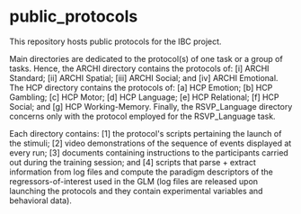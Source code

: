 # public_protocols
This repository hosts public protocols for the IBC project.

Main directories are dedicated to the protocol(s) of one task or a group of tasks. Hence, the ARCHI directory contains the protocols of: [i] ARCHI Standard; [ii] ARCHI Spatial; [iii] ARCHI Social; and [iv] ARCHI Emotional. The HCP directory contains the protocols of: [a] HCP Emotion; [b] HCP Gambling; [c] HCP Motor; [d] HCP Language; [e] HCP Relational; [f] HCP Social; and [g] HCP Working-Memory. Finally, the RSVP\_Language directory concerns only with the protocol employed for the RSVP\_Language task. 

Each directory contains: [1] the protocol's scripts pertaining the launch of the stimuli; [2] video demonstrations of the sequence of events displayed at every run; [3] documents containing instructions to the participants carried out during the training session; and [4] scripts that parse + extract information from log files and compute the paradigm descriptors of the regressors-of-interest used in the GLM (log files are released upon launching the protocols and they contain experimental variables and behavioral data).
